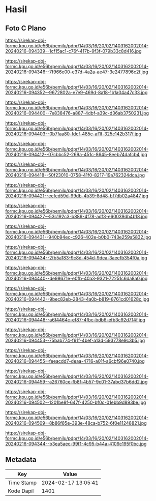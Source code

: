 # Hasil

## Foto C Plano

https://sirekap-obj-formc.kpu.go.id/e56b/pemilu/pdpr/14/03/16/20/02/1403162002014-20240216-094339--1cf15ac1-c76f-417b-9f3f-079b33c8d416.jpg

https://sirekap-obj-formc.kpu.go.id/e56b/pemilu/pdpr/14/03/16/20/02/1403162002014-20240216-094346--7f966e00-e37d-4a2a-ae47-3e2477896c2f.jpg

https://sirekap-obj-formc.kpu.go.id/e56b/pemilu/pdpr/14/03/16/20/02/1403162002014-20240216-094352--9672802a-e7e9-469d-8a18-1b1a04a47c33.jpg

https://sirekap-obj-formc.kpu.go.id/e56b/pemilu/pdpr/14/03/16/20/02/1403162002014-20240216-094400--7e838476-a887-4dbf-a39c-d36ab3750231.jpg

https://sirekap-obj-formc.kpu.go.id/e56b/pemilu/pdpr/14/03/16/20/02/1403162002014-20240216-094403--0b7faa80-fdcf-485c-af1f-325c142b317f.jpg

https://sirekap-obj-formc.kpu.go.id/e56b/pemilu/pdpr/14/03/16/20/02/1403162002014-20240216-094412--07cbbc52-269a-451c-8645-8eeb74dafcb4.jpg

https://sirekap-obj-formc.kpu.go.id/e56b/pemilu/pdpr/14/03/16/20/02/1403162002014-20240216-094418--50f23010-0758-41f0-8217-19a762324dca.jpg

https://sirekap-obj-formc.kpu.go.id/e56b/pemilu/pdpr/14/03/16/20/02/1403162002014-20240216-094421--eefed59d-99db-4b39-8d48-bf7db02a4847.jpg

https://sirekap-obj-formc.kpu.go.id/e56b/pemilu/pdpr/14/03/16/20/02/1403162002014-20240216-094427--53c192c3-b889-4f78-adf3-e60039db4b18.jpg

https://sirekap-obj-formc.kpu.go.id/e56b/pemilu/pdpr/14/03/16/20/02/1403162002014-20240216-094431--940b94ec-c926-402e-b0b0-743e259a5832.jpg

https://sirekap-obj-formc.kpu.go.id/e56b/pemilu/pdpr/14/03/16/20/02/1403162002014-20240216-094434--2fb5a183-9c8d-454d-9dea-3aeefb354f0a.jpg

https://sirekap-obj-formc.kpu.go.id/e56b/pemilu/pdpr/14/03/16/20/02/1403162002014-20240216-094440--de98671e-e0fb-40a3-9321-72251c6da8a0.jpg

https://sirekap-obj-formc.kpu.go.id/e56b/pemilu/pdpr/14/03/16/20/02/1403162002014-20240216-094442--9bec82eb-2843-4a0b-b819-8761cd01628c.jpg

https://sirekap-obj-formc.kpu.go.id/e56b/pemilu/pdpr/14/03/16/20/02/1403162002014-20240216-094448--a6f4464c-ef87-4fbc-bdb6-efb3c92d714f.jpg

https://sirekap-obj-formc.kpu.go.id/e56b/pemilu/pdpr/14/03/16/20/02/1403162002014-20240216-094453--75bab774-f91f-4bef-a13d-593778e9c3b5.jpg

https://sirekap-obj-formc.kpu.go.id/e56b/pemilu/pdpr/14/03/16/20/02/1403162002014-20240216-094455--feeacdd7-deaa-4716-a01f-a6cbf96e0740.jpg

https://sirekap-obj-formc.kpu.go.id/e56b/pemilu/pdpr/14/03/16/20/02/1403162002014-20240216-094459--a26760ce-fb8f-4b57-9c01-37abd37b6dd2.jpg

https://sirekap-obj-formc.kpu.go.id/e56b/pemilu/pdpr/14/03/16/20/02/1403162002014-20240216-094502--1201be8f-647f-4250-bf0c-01ebb9d893be.jpg

https://sirekap-obj-formc.kpu.go.id/e56b/pemilu/pdpr/14/03/16/20/02/1403162002014-20240216-094509--8b86f85e-393e-48ca-b752-6f0e11248821.jpg

https://sirekap-obj-formc.kpu.go.id/e56b/pemilu/pdpr/14/03/16/20/02/1403162002014-20240216-094344--b3ea5aec-99f1-4c95-b44a-4109c195f0bc.jpg


## Metadata

| Key        | Value               |
| ---------- | ------------------- |
| Time Stamp | 2024-02-17 13:05:41 |
| Kode Dapil | 1401                |



